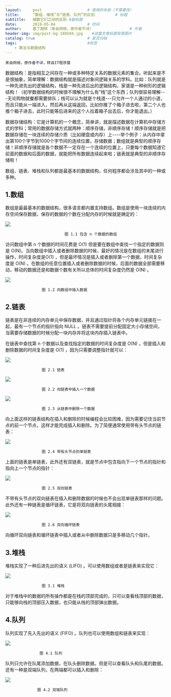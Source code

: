 ```yaml
---
layout:     post                    # 使用的布局（不需要改）
title:      “数组、堆栈”与“链表、队列”的区别         # 标题 
subtitle:   细数它们之间的区别 #副标题
date:       2018-05-04              # 时间
author:     甚了期转（来自网络，原作者不详）                # 作者
header-img: img/post-bg-180504.jpg    #这篇文章标题背景图片
catalog: true                       # 是否归档
tags:                               #标签
    - 算法与数据结构
---
```

```
来自网络，原作者不详，转自IT程序猿
```
数据结构：是指相互之间存在一种或多种特定关系的数据元素的集合。听起来是不是很抽象，简单理解：数据结构就是描述对象间逻辑关系的学科。比如：队列就是一种先进先出的逻辑结构，栈是一种先进后出的逻辑结构，家谱是一种树形的逻辑结构！（初学数据结构的时候很不理解为什么有“栈”这个东西；队列很容易理解---无论购物就餐都需要排队；栈可以认为就是个栈道---只允许一个人通过的小道，而且只能从一端进入，然后再从这端返回，比如你推了个箱子进去啦，第二个人也推个箱子进去，此时只能等后进来的这个人拉着箱子出去后，你才能退出。）

数据存储结构：它是计算机的一个概念，简单讲，就是描述数据在计算机中存储方式的学科；常用的数据存储方式就两种：顺序存储，非顺序存储！顺序存储就是把数据存储在一块连续的存储介质（比如硬盘或内存）上----举个例子：从内存中拿出第100个字节到1000个字节间的连续位置，存储数据；数组就是典型的顺序存储！非顺序存储就是各个数据不一定存在一个连续的位置上，只要每个数据知道它前面的数据和后面的数据，就能把所有数据连续起来啦；链表就是典型的非顺序存储啦！

数组、链表、堆栈和队列都是最基本的数据结构，任何程序都会涉及其中的一种或多种。

## 1.数组
数组是最最基本的数据结构，很多语言都内置支持数组。数组是使用一块连续的内存空间保存数据，保存的数据的个数在分配内存的时候就是确定的：

![](https://ws4.sinaimg.cn/large/006tKfTcgy1fqz9xruwu9j30ct02aq31.jpg)

                              图 1.1 包含 n 个数据的数组

访问数组中第 n 个数据的时间花费是 O(1) 但是要在数组中查找一个指定的数据则是 O(N)。当向数组中插入或者删除数据的时候，最好的情况是在数组的末尾进行操作，时间复杂度是O(1) ，但是最坏情况是插入或者删除第一个数据，时间复杂度是 O(N) 。在数组的任意位置插入或者删除数据的时候，后面的数据全部需要移动，移动的数据还是和数据个数有关所以总体的时间复杂度仍然是 O(N) 。

![](https://ws3.sinaimg.cn/large/006tKfTcgy1fqza4m433aj30ea05qt9a.jpg)

                    图 1.2 向数组中插入数据
                    
## 2.链表
链表是在非连续的内存单元中保存数据，并且通过指针将各个内存单元链接在一起，最有一个节点的指针指向 NULL 。链表不需要提前分配固定大小存储空间，当需要存储数据的时候分配一块内存并将这块内存插入链表中。

在链表中查找第 n 个数据以及查找指定的数据的时间复杂度是 O(N) ，但是插入和删除数据的时间复杂度是 O(1) ，因为只需要调整指针就可以：

![](https://ws1.sinaimg.cn/large/006tKfTcgy1fqza80l8wxj30g102paam.jpg)
 
                    图 2.1 链表

![](https://ws1.sinaimg.cn/large/006tKfTcgy1fqza8xxbcvj30ip04fjs7.jpg)

                    图 2.2 向链表中插入一个数据

![](https://ws2.sinaimg.cn/large/006tKfTcgy1fqza9x6kefj30i6035aaq.jpg)

                    图 2.3 从链表中删除一个数据

向上面这样的链表结构在插入和删除的时候编程会比较困难，因为需要记住当前节点的前一个节点，这样才能完成插入和删除。为了简便通常使用带有头节点的链表：

![](https://ws3.sinaimg.cn/large/006tKfTcgy1fqzac5if21j30gb043wf3.jpg)

                    图 2.4 带有头节点的单链表

上面的链表是单链表，此外还有双链表，就是节点中包含指向下一个节点的指针和指向上一个节点的指针：

![](https://ws1.sinaimg.cn/large/006tKfTcgy1fqzacf21asj30ik04l0tm.jpg)

                    图 2.5 双向链表

不带有头节点的双向链表在插入和删除数据的时候也不会出现单链表那样的问题。此外还有一种链表是循环链表，它是将双向链表的头尾相接：

![](https://ws3.sinaimg.cn/large/006tKfTcgy1fqzacxsk82j30em0b8myi.jpg)

                    图 2.6 双向循环链表

向循环双向链表和循环链表中插入或者从中删除数据只是多移动几个指针。

## 3.堆栈


堆栈实现了一种后进先出的语义 (LIFO) 。可以使用数组或者是链表来实现它：

![](https://ws4.sinaimg.cn/large/006tKfTcgy1fqzadkcj1yj30ay05aglv.jpg)

                    图 3.1 堆栈


对于堆栈中的数据的所有操作都是在栈的顶部完成的，只可以查看栈顶部的数据，只能够向栈的顶部压入数据，也只能从栈的顶部弹出数据。


## 4.队列


队列实现了先入先出的语义 (FIFO) 。队列也可以使用数组和链表来实现：

![](https://ws3.sinaimg.cn/large/006tKfTcgy1fqzadyb7mfj30hf02ijrj.jpg)

                   图 4.1 队列

队列只允许在队尾添加数据，在队头删除数据。但是可以查看队头和队尾的数据。还有一种是双端队列，在两端都可以插入和删除：

![](https://ws1.sinaimg.cn/large/006tKfTcgy1fqzae6bud6j30hf03o3yu.jpg)

                  图 4.2 双端队列